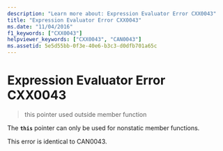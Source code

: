 ```yaml
---
description: "Learn more about: Expression Evaluator Error CXX0043"
title: "Expression Evaluator Error CXX0043"
ms.date: "11/04/2016"
f1_keywords: ["CXX0043"]
helpviewer_keywords: ["CXX0043", "CAN0043"]
ms.assetid: 5e5d55bb-0f3e-40e6-b3c3-d0dfb701a65c
---
```

# Expression Evaluator Error CXX0043

> this pointer used outside member function

The **`this`** pointer can only be used for nonstatic member functions.

This error is identical to CAN0043.
